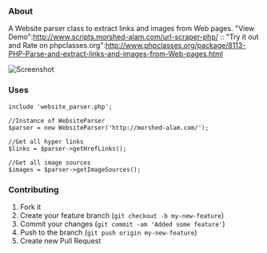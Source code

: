 ### About

A Website parser class to extract links and images from Web pages.
"View Demo":http://www.scripts.morshed-alam.com/url-scraper-php/ :: "Try it out and Rate on phpclasses.org":http://www.phpclasses.org/package/8113-PHP-Parse-and-extract-links-and-images-from-Web-pages.html

![Screenshot](https://github.com/morshedalam/url-scraper-php/blob/master/screenshot.png)


### Uses

<pre><code>include 'website_parser.php';

//Instance of WebsiteParser
$parser = new WebsiteParser('http://morshed-alam.com/');

//Get all hyper links
$links = $parser->getHrefLinks();

//Get all image sources
$images = $parser->getImageSources();</code></pre>



### Contributing

1. Fork it
2. Create your feature branch (`git checkout -b my-new-feature`)
3. Commit your changes (`git commit -am 'Added some feature'`)
4. Push to the branch (`git push origin my-new-feature`)
5. Create new Pull Request
